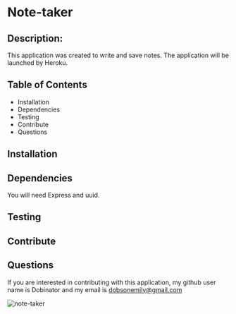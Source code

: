 # Note-taker

## Description:

This application was created to write and save notes. The application will be launched by Heroku. 

## Table of Contents

* Installation
* Dependencies
* Testing
* Contribute
* Questions

## Installation




## Dependencies

You will need Express and uuid. 

## Testing


## Contribute



## Questions
 If you are interested in contributing with this application, my github user name is Dobinator and my email is dobsonemily@gmail.com

![note-taker](../image/screenshot.png)